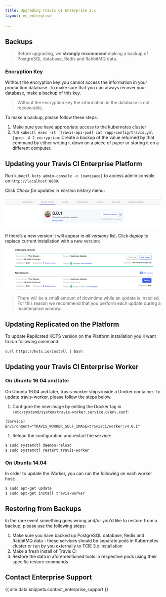 ```yaml
---
title: Upgrading Travis CI Enterprise 3.x
layout: en_enterprise

---
```


## Backups

> Before upgrading, we **strongly recommend** making a backup of PostgreSQL database, Redis and RabbitMQ data.

### Encryption Key

Without the encryption key you cannot access the information in your production database. To make sure that you can always recover your database, make a backup of this key.

> Without the encryption key the information in the database is not recoverable.

To make a backup, please follow these steps:

1. Make sure you have appropriate access to the kubernetes cluster
2. run `kubectl exec -it [travis-api-pod] cat /app/config/travis.yml |grep -A 2 encryption`. Create a backup of the value returned by that command by either writing it down on a piece of paper or storing it on a different computer.

## Updating your Travis CI Enterprise Platform

Run `kubectl kots admin-console -n [namspace]` to access admin console on `http://localhost:8800`.

Click *Check for updates* in *Version history* menu:

![Check for updates](/images/tcie-3.x-check-updates.png)

If there’s a new version it will appear in *all versions* list. Click *deploy* to replace current installation with a new version:

![All versions](/images/tcie-3.x-list-of-versions.png)

> There will be a small amount of downtime while an update is installed. For this reason we recommend that you perform each update during a maintenance window.

## Updating Replicated on the Platform

To update Replicated KOTS version on the Platform installation you'll want to run
following command:

`curl https://kots.io/install | bash`


## Updating your Travis CI Enterprise Worker

### On Ubuntu 16.04 and later

On Ubuntu 16.04 and later, travis-worker ships inside a Docker container. To update travis-worker, please follow the steps below.

  1. Configure the new image by editing the Docker tag in `/etc/systemd/system/travis-worker.service.d/env.conf`:
  ```
  [Service]
  Environment="TRAVIS_WORKER_SELF_IMAGE=travisci/worker:v4.6.1"
  ```
  1. Reload the configuration and restart the service:
  ```
  $ sudo systemctl daemon-reload
  $ sudo systemctl restart travis-worker
  ```

### On Ubuntu 14.04

In order to update the Worker, you can run the following on each worker
host:

```
$ sudo apt-get update
$ sudo apt-get install travis-worker
```

## Restoring from Backups

In the rare event something goes wrong and/or you'd like to restore from a backup, please use the following steps:

1. Make sure you have backed up PostgreSQL database, Redis and RabbitMQ data - these services should be separate pods in Kubernetes cluster or run by you externally to TCIE 3.x installation
2. Make a fresh install of Travis CI
3. Restore the data in aforementioned tools in respective pods using their specific restore commands

## Contact Enterprise Support

{{ site.data.snippets.contact_enterprise_support }}
